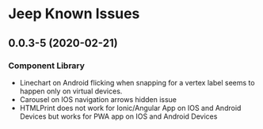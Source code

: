 # Jeep Known Issues

## 0.0.3-5 (2020-02-21)

### Component Library

* Linechart on Android flicking when snapping for a vertex label seems to happen only on virtual devices.  
* Carousel on IOS navigation arrows hidden issue
* HTMLPrint does not work for Ionic/Angular App on IOS and Android Devices but works for PWA app on IOS and Android Devices
